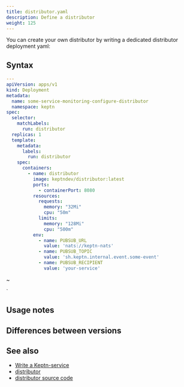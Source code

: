 ```yaml
---
title: distributor.yaml
description: Define a distributor
weight: 125
---
```


You can create your own distributor by writing a dedicated distributor deployment yaml:

## Syntax

```yaml
---
apiVersion: apps/v1
kind: Deployment
metadata:
  name: some-service-monitoring-configure-distributor
  namespace: keptn
spec:
  selector:
    matchLabels:
      run: distributor
  replicas: 1
  template:
    metadata:
      labels:
        run: distributor
    spec:
      containers:
        - name: distributor
          image: keptndev/distributor:latest
          ports:
            - containerPort: 8080
          resources:
            requests:
              memory: "32Mi"
              cpu: "50m"
            limits:
              memory: "128Mi"
              cpu: "500m"
          env:
            - name: PUBSUB_URL
              value: 'nats://keptn-nats'
            - name: PUBSUB_TOPIC
              value: 'sh.keptn.internal.event.some-event'
            - name: PUBSUB_RECIPIENT
              value: 'your-service'
```
~               

`

## Usage notes

## Differences between versions

## See also

* [Write a Keptn-service](../../../integrations/custom_integration)
* [distributor](../miscellany/distributor)
* [distributor source code](https://github.com/keptn/keptn/tree/master/distributor)



